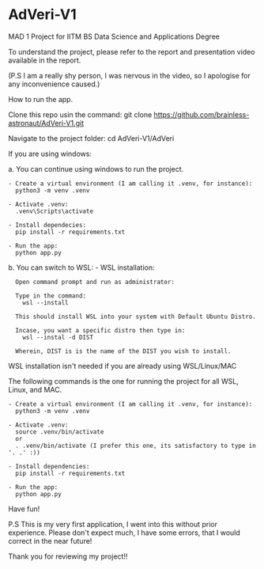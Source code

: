 # AdVeri-V1
MAD 1 Project for IITM BS Data Science and Applications Degree

To understand the project, please refer to the report and presentation video available in the report. 

(P.S I am a really shy person, I was nervous in the video, so I apologise for any inconvenience caused.)

How to run the app.

Clone this repo usin the command:
git clone https://github.com/brainless-astronaut/AdVeri-V1.git

Navigate to the project folder:
cd AdVeri-V1/AdVeri

If you are using windows:

a. You can continue using windows to run the project.
    
    - Create a virtual environment (I am calling it .venv, for instance):
      python3 -m venv .venv
    
    - Activate .venv:
      .venv\Scripts\activate
    
    - Install dependecies:
      pip install -r requirements.txt
    
    - Run the app:
      python app.py

b. You can switch to WSL: 
     - WSL installation:
  
      Open command prompt and run as administrator:
  
      Type in the command:
        wsl --install

      This should install WSL into your system with Default Ubuntu Distro.
  
      Incase, you want a specific distro then type in:
        wsl --instal -d DIST 

      Wherein, DIST is is the name of the DIST you wish to install.

  WSL installation isn't needed if you are already using WSL/Linux/MAC

  The following commands is the one for running the project for all WSL, Linux, and MAC.
  
    - Create a virtual environment (I am calling it .venv, for instance):
      python3 -m venv .venv
  
    - Activate .venv:
      source .venv/bin/activate
      or
      . .venv/bin/activate (I prefer this one, its satisfactory to type in '. .' :))
   
    - Install dependencies:
      pip install -r requirements.txt
  
    - Run the app:
      python app.py

Have fun!

P.S This is my very first application, I went into this without prior experience. Please don't expect much, I have some errors, that I would correct in the near future! 

Thank you for reviewing my project!!

